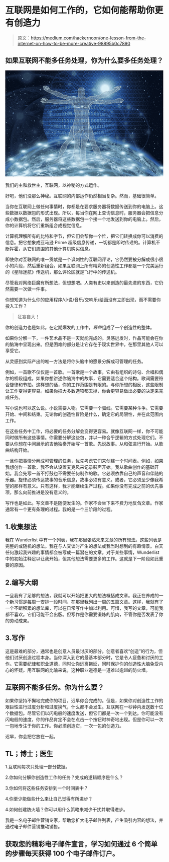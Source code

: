 # 互联网是如何工作的，它如何能帮助你更有创造力

> 原文：<https://medium.com/hackernoon/one-lesson-from-the-internet-on-how-to-be-more-creative-98895b0c7890>

## 如果互联网不能多任务处理，你为什么要多任务处理？

![](img/3b50f157f9eed4b9d360bc5a0790212b.png)

我们的主和救世主，互联网，以神秘的方式运作。

好吧，他们没那么神秘。互联网的内部运作仍然相当复杂。然而，基础很简单。

当你在互联网上做任何事情时，你都是在要求服务器将数据传送到你的电脑上。这些数据以数据包的形式出现。所以，每当你在网上查询信息时，服务器会把信息分成小数据包。然后，服务器将这些数据包一个接一个地发送到你的电脑上。然后，你的计算机将它们重新组合成视觉信息。

计算机理解所有的比特和字节，但它们会帮你一个忙，把它们转换成你可以消费的信息。把它想象成亚马逊 Prime 超级信息传递，一切都是即时传递的。计算机不断挥霍，从它们周围的其他计算机购买信息。

即使你对互联网的唯一贡献是一个讽刺性的互联网评论，它仍然要被分解成很小很小的片段，然后重新组合。如果互联网上所有精彩的创造性工作都是一个完美运行的《星际迷航》传送机，那么评论区就是飞行中的传送机。

尽管我对网络巨魔有所想法，但想想吧。人类有史以来创造的最先进的东西，它仍然需要一次做一件事。

你想知道为什么你的应用程序/小说/音乐/交响乐/绘画没有立即出现，而不需要你投入工作？

> 狂妄自大！

你的创造力也是如此。在定期爆发的工作中，*最终*组成了一个创造性的整体。

如果你分解一下，一件艺术品不是一天就能完成的。灵感迸发时，作品可能会在你的脑海中显现出来。但是困难的部分是让它存在于现实世界中，在那里其他人可以享受它。

从灵感到实际产出的唯一方法是将你头脑中的愿景分解成可管理的任务。

例如，一首歌不仅仅是一首歌。一首歌是一个故事，它由有组织的诗句、合唱和偶尔的桥段组成。如果你想讲述你脑海中的故事，它需要适合这个结构。歌词需要符合旋律和节拍。这样想的话，你的工作范围是有限的。与你所想的相反，这些限制让工作变得更容易。如果你把大多数选项都去掉，你会更容易做出必要的决定来完成任务。

写小说也可以这么说。小说需要人物。它需要一个弧线。它需要某种斗争。它需要开始、中间和结束。无论你的创造性冒险是什么，确定它的局限性，并在此范围内工作。

在这些任务中工作，将必要的任务分解会变得更容易。就像互联网一样，你不可能同时做所有这些事情。你需要分解这些包，并以一种合乎逻辑的方式处理它们。不要从你想在中间展示的吉他独奏开始写一首歌。先说故事。从和弦进行开始。从歌曲结构开始。

一旦你把事情分解成可管理的任务，优先考虑它们来创建一个时间表。例如，如果我想创作一首歌，我不会从设置麦克风来记录鼓声开始。我从歌曲创作的基础开始。我会先写一首不打鼓也不需要任何制作的歌。它必须依靠自己的声音和伴随的乐器。旋律必须传达故事的音乐信息，故事必须有意义。或者，它必须至少像我希望的那样有意义。只有这样，我才能继续生产过程。如果你没有完成之前的优先事项，那么向前推进是没有意义的。

写作也是如此。写文章不是随便发生的。作家不会坐下来不费力地反刍文章。作家通常有一个更有条理的过程。我的是一个三阶段的过程。

## 1.收集想法

我在 Wunderlist 中有一个列表，我在那里张贴未来文章的所有想法。这些列表是完整的或随机的想法。我在与人交谈时产生的想法或我当时想到的有趣情景。白天任何激起我兴趣的事情都会被写成一篇潜在的文章。对于某些事情，Wunderlist 中的初始注释足以让我开始，但其他想法需要更多的工作。这就是下一阶段如此重要的原因。

## 2.编写大纲

一旦我有了足够的想法，我就可以开始把更大的想法概括成文章。我正在养成的一个新习惯是每周一安排一段时间，在那里我列出一周的五篇文章。这样，我就有了一个不断积累的想法库，可以在日常写作中加以利用。可惜，我写的文章，可能我都不喜欢。它们可能不会出版。但写作是你需要锻炼的肌肉，不管你是否发表了你的劳动成果。

## 3.写作

这是最难的部分，通常也是创意人员最讨厌的部分。创意者喜欢“创造”的行为，但他们讨厌创造过程本身。当你深入到它的最基本部分时，它是令人疲惫和讨厌的工作。它需要纪律和职业道德，同时让你远离拖延，同时保护你的创造性大脑免受内心的怀疑。用互联网的比喻来说，这种职业道德是一道难以逾越的防火墙。

## 互联网不能多任务。你为什么要？

如果你坚持不懈地完成你的项目，迟早你会完成的。但是，如果你对创造性工作的艰巨性进行过度分析和过度换气，什么都不会发生。互联网在一秒钟内发送数十亿个数据包。尽管它们以闪电般的速度发送，但它们都是一次一个到达。你可能没有闪电般的速度，你的作品肯定不会在点击一个按钮时神奇地出现。但是你可以一次一包地专注于你的工作。你必须创造它，一次一包的创造力。

迟早，你会把它放在一起。

## TL；博士；医生

1.互联网每次只处理一部分数据。

2.你如何分解你创造性工作的任务？完成的逻辑顺序是什么？

3.你如何将这些任务安排到一个时间表中？

4.你至少能做些什么来让自己觉得有所进步？

4.如何创建防火墙？你可以用什么策略来减少干扰并取得进步。

我是一名电子邮件营销专家，帮助您扩大电子邮件列表，产生吸引内容的想法，并通过电子邮件营销推动销售。

## 获取您的精彩电子邮件宣言，学习如何通过 6 个简单的步骤每天获得 100 个电子邮件订户。